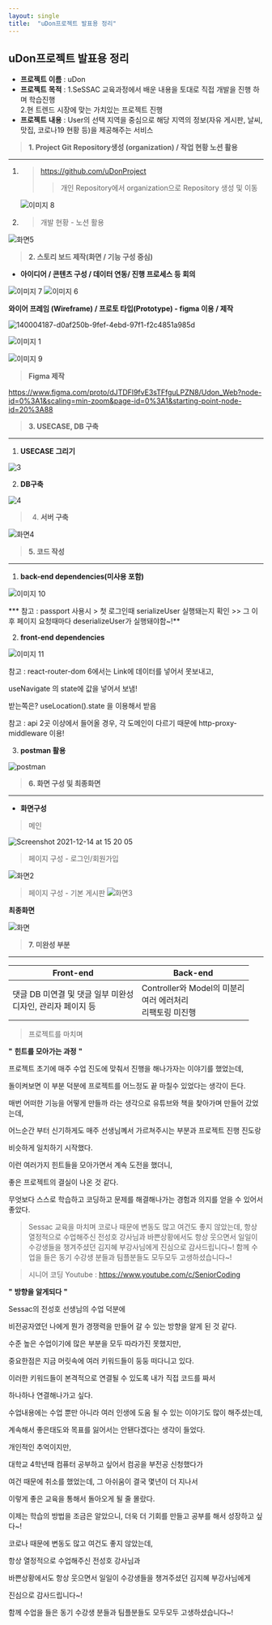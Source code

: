 ```yaml
---
layout: single
title:  "uDon프로젝트 발표용 정리"
---
```


## **uDon프로젝트 발표용 정리**



- **프로젝트** **이름** : uDon
- **프로젝트** **목적** : 1.SeSSAC 교육과정에서 배운 내용을 토대로 직접 개발을 진행 하며 학습진행<br/>
              				2.현 트렌드 시장에 맞는 가치있는 프로젝트 진행
- **프로젝트** **내용** : User의 선택 지역을 중심으로 해당 지역의 정보(자유 게시판, 날씨, 맛집, 코로나19 현황 등)을 제공해주는 서비스




> **1. Project Git  Repository생성 (organization) / 작업 현황 노션 활용**

------

1. > https://github.com/uDonProject
   >
   > > 개인 Repository에서 organization으로 Repository 생성 및 이동

   
   
   ![이미지 8](https://user-images.githubusercontent.com/89231521/145957730-722dc198-de13-48f3-a301-3c9dff4d91ac.png)
    
  
  
  
  
  
  2. > 개발 현황 - 노션 활용
  
  
![화면5](https://user-images.githubusercontent.com/89231521/146318791-b4b9b92d-a4ec-4ca8-9213-2a555b00bca7.png)

    
  
  
  
  

> **2. 스토리 보드 제작(화면 / 기능 구성 중심)**

- **아이디어 / 콘텐츠 구성 / 데이터 연동/ 진행 프로세스 등 회의** 

![이미지 7](https://user-images.githubusercontent.com/89231521/145957770-b42c2ea1-4a06-4404-a9f4-205a1e16a0bf.png)
![이미지 6](https://user-images.githubusercontent.com/89231521/145957806-8b4393a4-8236-4d8f-b9ea-3d8d68feaa64.png)
    
  
  
  
  
  
  
  
  



 **와이어 프레임 (Wireframe) / 프로토 타입(Prototype) - figma 이용 / 제작**
 
 ![140004187-d0af250b-9fef-4ebd-97f1-f2c4851a985d](https://user-images.githubusercontent.com/89231521/145957916-23e1fa1b-a1e0-4486-bfe5-91f7408c2444.png)

![이미지 1](https://user-images.githubusercontent.com/89231521/145957939-982cf338-8019-435d-9a9c-310b4976ea70.png)

![이미지 9](https://user-images.githubusercontent.com/89231521/145957953-c9f98f4e-c4f4-4c67-95c7-396242e314ad.png)





> **Figma 제작**

https://www.figma.com/proto/dJTDFl9fvE3sTFfguLPZN8/Udon_Web?node-id=0%3A1&scaling=min-zoom&page-id=0%3A1&starting-point-node-id=20%3A88

    
  
  
  
  
  
  
  
  



> **3.  USECASE, DB 구축**

------

1. **USECASE 그리기**

![3](https://user-images.githubusercontent.com/89231521/145957995-33564c22-ad02-40c0-b5a8-c681dfa1f7ee.jpg)



2. **DB구축**

![4](https://user-images.githubusercontent.com/89231521/145958021-669c5b88-db2d-4ada-b829-38d56ab8288d.png)
    
  
  
  
  
  
  
  
  





> 4. **서버 구축**


![화면4](https://user-images.githubusercontent.com/89231521/146318849-0ea95b3d-fc51-4129-8460-f36195ee608f.png)


    
  
  
  
  
  
  
  
  




> **5.  코드 작성**

------

1. **back-end dependencies(미사용 포함)**

![이미지 10](https://user-images.githubusercontent.com/89231521/145958150-b3f7732c-9f84-4af9-9ed6-e32fe59b9ac3.png)  
  
  *** 참고 : passport 사용시 > 첫 로그인때 serializeUser 실행돼는지 확인 >> 그 이후 페이지 요청때마다 deserializeUser가 실행돼야함~!**  


2. **front-end dependencies**

![이미지 11](https://user-images.githubusercontent.com/89231521/145958198-8e30b347-2abc-483e-855c-1c912707d111.png)


참고 : react-router-dom 6에서는 Link에 데이터를 넣어서 못보내고,   
    
useNavigate 의 state에 값을 넣어서 보냄! 

받는쪽은? useLocation().state 을 이용해서 받음


참고 : api 2곳 이상에서 들어올 경우, 각 도메인이 다르기 때문에 http-proxy-middleware 이용!          


    
  
  
  
  
  
  
  
  




3. **postman 활용**

![postman](https://user-images.githubusercontent.com/89231521/145958259-a5a6a111-673b-4377-8dc6-f43125eb5eb0.png)


    
  
  
  
  
  
  
  
  



> **6. 화면 구성 및 최종화면**

------

- **화면구성**

> 메인

![Screenshot 2021-12-14 at 15 20 05](https://user-images.githubusercontent.com/89231521/145958295-d5aed2ad-9054-47a9-896a-507032c43e2c.jpg)
    
    
  
 >  페이지 구성 - 로그인/회원가입
  
  ![화면2](https://user-images.githubusercontent.com/89231521/146318971-ded4653e-0312-4c62-b7a6-3507ccb99138.png)

  
  
  >  페이지 구성 - 기본 게시판
  ![화면3](https://user-images.githubusercontent.com/89231521/146318999-d586efb0-4192-4489-8cc6-1bcf2d641780.png)





**최종화면**

![화면](https://user-images.githubusercontent.com/89231521/145958355-f7aa6bc9-bafb-4a8d-8a5a-b248681de6b3.png)

    

    
  
  
  
  
  
  
  
  





> **7. 미완성 부분**

------

| Front-end                                                    | Back-end                                                     |
| ------------------------------------------------------------ | ------------------------------------------------------------ |
| 댓글 DB 미연결 및 댓글 일부 미완성<br />디자인, 관리자 페이지 등<br /> |  Controller와 Model의 미분리<br />여러 에러처리<br />리팩토링 미진행 |







> 프로젝트를 마치며 

 **"** **힌트를 모아가는 과정** **"**



프로젝트 초기에 매주 수업 진도에 맞춰서 진행을 해나가자는 이야기를 했었는데, 

돌이켜보면 이 부분 덕분에 프로젝트를 어느정도 끝 마칠수 있었다는 생각이 든다.



매번 어떠한 기능을 어떻게 만들까 라는 생각으로 유튜브와 책을 찾아가며 만들어 갔었는데, 

어느순간 부터 신기하게도 매주 선생님꼐서 가르쳐주시는 부분과 프로젝트 진행 진도랑

비슷하게 일치하기 시작했다.



이런 여러가지 힌트들을 모아가면서 계속 도전을 했더니,

좋은 프로젝트의 결실이 나온 것 같다.



무엇보다 스스로 학습하고 코딩하고 문제를 해결해나가는 경험과 의지를 얻을 수 있어서 좋았다.





> Sessac 교육을 마치며 
> 코로나 때문에 변동도 많고 여건도 좋지 않았는데,
> 항상 열정적으로 수업해주신 전성호 강사님과 
> 바쁜상황에서도 항상 웃으면서 일일이 수강생들을 챙겨주셨던 김지혜 부강사님에게
> 진심으로 감사드립니다~!
> 함께 수업을 들은 동기 수강생 분들과 팀플분들도 모두모두 고생하셨습니다~!

> 시니어 코딩 Youtube : https://www.youtube.com/c/SeniorCoding


 **"** **방향을 알게되다** **"**

 Sessac의 전성호 선생님의 수업 덕분에 

비전공자였던 나에게 뭔가 경쟁력을 만들어 갈 수 있는 방향을 알게 된 것 같다.

수준 높은 수업이기에 많은 부분을 모두 따라가진 못했지만,

중요한점은 지금 머릿속에 여러 키워드들이 둥둥 떠다니고 있다. 



이러한 키워드들이 본격적으로 연결될 수 있도록 내가 직접 코드를 짜서 

하나하나 연결해나가고 싶다.



수업내용에는 수업 뿐만 아니라 여러 인생에 도움 될 수 있는 이야기도 많이 해주셨는데,

계속해서 좋은태도와 목표를 잃어서는 안됀다겠다는 생각이 들었다.





개인적인 추억이지만,

대학교 4학년때 컴퓨터 공부하고 싶어서 컴공을 부전공 신청했다가 

여건 때문에 취소를 했었는데, 그 아쉬움이 결국 몇년이 더 지나서

이렇게 좋은 교육을 통해서 돌아오게 될 줄 몰랐다.



이제는 학습의 방법을 조금은 알았으니, 더욱 더 기회를 만들고 공부를 해서 성장하고 싶다~!





코로나 때문에 변동도 많고 여건도 좋지 않았는데,

항상 열정적으로 수업해주신 전성호 강사님과 

바쁜상황에서도 항상 웃으면서 일일이 수강생들을 챙겨주셨던 김지혜 부강사님에게

진심으로 감사드립니다~!



함께 수업을 들은 동기 수강생 분들과 팀플분들도 모두모두 고생하셨습니다~!









